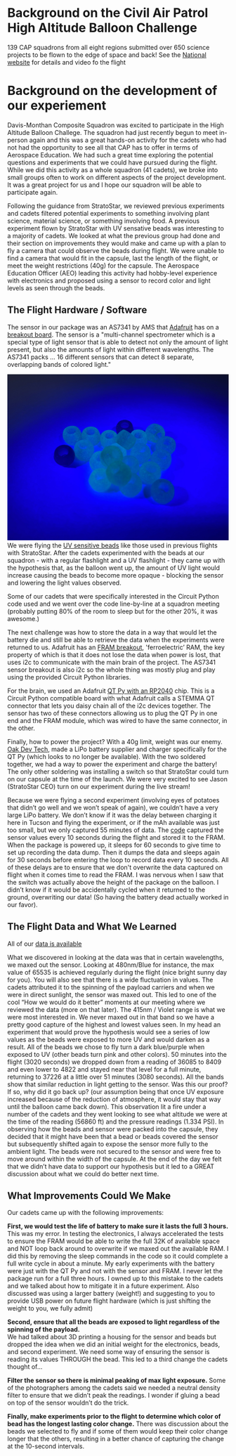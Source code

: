 # Background on the Civil Air Patrol High Altitude Balloon Challenge
139 CAP squadrons from all eight regions submitted over 650 science projects to be flown to the edge of space and back! See the [National website](https://www.gocivilairpatrol.com/programs/aerospace-education/cadets/cap-national-high-altitude-balloon-challenge) for details and video fo the flight

# Background on the development of our experiement
Davis-Monthan Composite Squadron was excited to participate in the High Altitude Balloon Challege. The squadron had just recently begun to meet in-person again and this was a great hands-on activity for the cadets who had not had the opportunity to see all that CAP has to offer in terms of Aerospace Education. We had such a great time exploring the potential questions and experiments that we could have pursued during the flight.  While we did this activity as a whole squadron (41 cadets), we broke into small groups often to work on different aspects of the project development. It was a great project for us and I hope our squadron will be able to participate again.

Following the guidance from StratoStar, we reviewed previous experiments and cadets filtered potential experiments to something involving plant science, material science, or something involving food.  A previous experiment flown by StratoStar with UV sensative beads was interesting to a majority of cadets.  We looked at what the previous group had done and their section on improvements they would make and came up with a plan to fly a camera that could observe the beads during flight.  We were unable to find a camera that would fit in the capsule, last the length of the flight, or meet the weight restrictions (40g) for the capsule.  The Aerospace Education Officer (AEO) leading this activity had hobby-level experience with electronics and proposed using a sensor to record color and light levels as seen through the beads.

## The Flight Hardware / Software

The sensor in our package was an AS7341 by AMS that [Adafruit](https://adafruit.com) has on a [breakout board](https://www.adafruit.com/product/4698).  The sensor is a "multi-channel spectrometer which is a special type of light sensor that is able to detect not only the amount of light present, but also the amounts of light within different wavelengths. The AS7341 packs ... 16 different sensors that can detect 8 separate, overlapping bands of colored light."

![The Beads under UV Light](Images/beads-under-uv.jpg "The Beads under UV Light")
We were flying the [UV sensitive beads](https://www.amazon.com/dp/B01H38O6Y2) like those used in previous flights with StratoStar.  After the cadets experimented with the beads at our squadron - with a regular flashlight and a UV flashlight - they came up with the hypothesis that, as the balloon went up, the amount of UV light would increase causing the beads to become more opaque - blocking the sensor and lowering the light values observed.  

Some of our cadets that were specifically interested in the Circuit Python code used and we went over the code line-by-line at a squadron meeting (probably putting 80% of the room to sleep but for the other 20%, it was awesome.)  

The next challenge was how to store the data in a way that would let the battery die and still be able to retrieve the data when the experiments were returned to us.  Adafruit has an [FRAM breakout](https://www.adafruit.com/product/1895), 'ferroelectric’ RAM, the key property of which is that it does not lose the data when power is lost, that uses i2c to communicate with the main brain of the project.  The AS7341 sensor breakout is also i2c so the whole thing was mostly plug and play using the provided Circuit Python libraries.

For the brain, we used an Adafruit [QT Py with an RP2040](https://www.adafruit.com/product/4900) chip.  This is a Circuit Python compatible board with what Adafruit calls a STEMMA QT connector that lets you daisy chain all of the i2c devices together. The sensor has two of these connectors allowing us to plug the QT Py in one end and the FRAM module, which was wired to have the same connector, in the other.  

Finally, how to power the project? With a 40g limit, weight was our enemy.  [Oak Dev Tech](https://www.oakdev.tech/#/), made a LiPo battery supplier and charger specifically for the QT Py (which looks to no longer be available). With the two soldered together, we had a way to power the experiment and charge the battery!  The only other soldering was installing a switch so that StratoStar could turn on our capsule at the time of the launch.  We were very excited to see Jason (StratoStar CEO) turn on our experiment during the live stream!

Because we were flying a second experiment (involving eyes of potatoes that didn’t go well and we won’t speak of again), we couldn’t have a very large LiPo battery. We don’t know if it was the delay between charging it here in Tucson and flying the experiment, or if the mAh available was just too small, but we only captured 55 minutes of data.  The [code](Code/flight_code.py) captured the sensor values every 10 seconds during the flight and stored it to the FRAM.  When the package is powered up, it sleeps for 60 seconds to give time to set up recording the data dump.  Then it dumps the data and sleeps again for 30 seconds before entering the loop to record data every 10 seconds.  All of these delays are to ensure that we don't overwrite the data captured on flight when it comes time to read the FRAM.  I was nervous when I saw that the switch was actually above the height of the package on the balloon.  I didn’t know if it would be accidentally cycled when it returned to the ground, overwriting our data!  (So having the battery dead actually worked in our favor). 

## The Flight Data and What We Learned

All of our [data is available](https://docs.google.com/spreadsheets/d/17e2CX1ekGO7Oqu9oj_XttCmlho-aXPk1/edit?usp=sharing&ouid=112217039803762428116&rtpof=true&sd=true)

What we discovered in looking at the data was that in certain wavelengths, we maxed out the sensor.  Looking at 480nm/Blue for instance, the max value of 65535 is achieved regularly during the flight (nice bright sunny day for you).  You will also see that there is a wide fluctuation in values.  The cadets attributed it to the spinning of the payload carriers and when we were in direct sunlight, the sensor was maxed out.  This led to one of the cool “How we would do it better” moments at our meeting where we reviewed the data (more on that later).  The 415nm / Violet range is what we were most interested in.  We never maxed out in that band so we have a pretty good capture of the highest and lowest values seen.  In my head an experiment that would prove the hypothesis would see a series of low values as the beads were exposed to more UV and would darken as a result.  All of the beads we chose to fly turn a dark blue/purple when exposed to UV (other beads turn pink and other colors).  50 minutes into the flight (3020 seconds) we dropped down from a reading of 36085 to 8409 and even lower to 4822 and stayed near that level for a full minute, returning to 37226 at a little over 51 minutes (3080 seconds).  All the bands show that similar reduction in light getting to the sensor.  Was this our proof?  If so, why did it go back up? (our assumption being that once UV exposure increased because of the reduction of atmosphere, it would stay that way until the balloon came back down).  This observation lit a fire under a number of the cadets and they went looking to see what altitude we were at the time of the reading (56860 ft) and the pressure readings (1.334 PSI).  In observing how the beads and sensor were packed into the capsule, they decided that it might have been that a bead or beads covered the sensor but subsequently shifted again to expose the sensor more fully to the ambient light.  The beads were not secured to the sensor and were free to move around within the width of the capsule.  At the end of the day we felt that we didn’t have data to support our hypothesis but it led to a GREAT discussion about what we could do better next time.

## What Improvements Could We Make

Our cadets came up with the following improvements: 

**First, we would test the life of battery to make sure it lasts the full 3 hours.** 
This was my error.  In testing the electronics, I always accelerated the tests to ensure the FRAM would be able to write the full 32K of available space and NOT loop back around to overwrite if we maxed out the available RAM.  I did this by removing the sleep commands in the code so it could complete a full write cycle in about a minute.  My early experiments with the battery were just with the QT Py and not with the sensor and FRAM.  I never let the package run for a full three hours.  I owned up to this mistake to the cadets and we talked about how to mitigate it in a future experiment.  Also discussed was using a larger battery (weight!) and suggesting to you to provide USB power on future flight hardware (which is just shifting the weight to you, we fully admit)

**Second, ensure that all the beads are exposed to light regardless of the spinning of the payload.**  
We had talked about 3D printing a housing for the sensor and beads but dropped the idea when we did an initial weight for the electronics, beads, and second experiment.  We need some way of ensuring the sensor is reading its values THROUGH the bead. This led to a third change the cadets thought of...

**Filter the sensor so there is minimal peaking of max light exposure.**  Some of the photographers among the cadets said we needed a neutral density filter to ensure that we didn’t peak the readings.  I wonder if gluing a bead on top of the sensor wouldn’t do the trick.

**Finally, make experiments prior to the flight to determine which color of bead has the longest lasting color change.** 
There was discussion about the beads we selected to fly and if some of them would keep their color change longer that the others, resulting in a better chance of capturing the change at the 10-second intervals.

